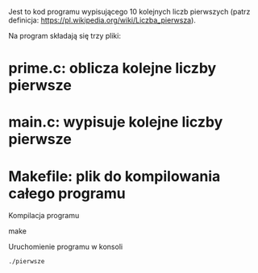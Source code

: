 Jest to kod programu wypisującego 10 kolejnych liczb pierwszych
(patrz definicja: https://pl.wikipedia.org/wiki/Liczba_pierwsza).

Na program składają się trzy pliki:
# prime.c: oblicza kolejne liczby pierwsze
# main.c: wypisuje kolejne liczby pierwsze
# Makefile: plik do kompilowania całego programu

Kompilacja programu

make

Uruchomienie programu w konsoli

`./pierwsze`


